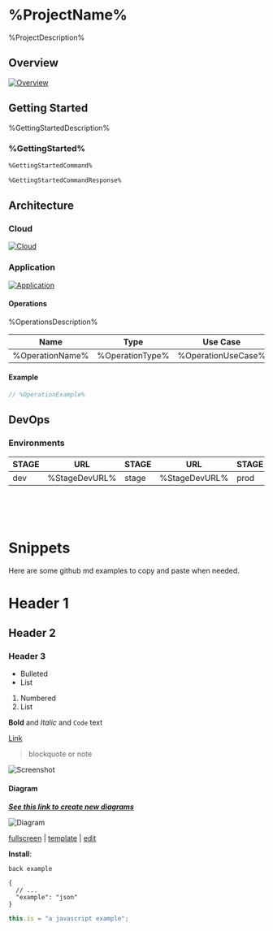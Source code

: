 # %ProjectName%

%ProjectDescription%

## Overview

[![Overview](https://keithboice.github.io/template_nodejs/template_nodejs-overview.svg)](https://app.diagrams.net/?mode=github#Hkeithboice%2Ftemplate_nodejs%2Fgh-pages%2Fdocs%2Ftemplate_nodejs-overview.drawio)

## Getting Started

%GettingStartedDescription%

### %GettingStarted%

```bash
%GettingStartedCommand%

%GettingStartedCommandResponse%
```

## Architecture

### Cloud

[![Cloud](https://keithboice.github.io/template_nodejs/template_nodejs-cloud.svg)](https://app.diagrams.net/?mode=github#Hkeithboice%2Ftemplate_nodejs%2Fgh-pages%2Fdocs%2Ftemplate_nodejs-cloud.svg)

### Application

[![Application](https://keithboice.github.io/template_nodejs/template_nodejs-application.svg)](https://app.diagrams.net/?mode=github#Hkeithboice%2Ftemplate_nodejs%2Fgh-pages%2Fdocs%2Ftemplate_nodejs-cloud.svg)

#### Operations

%OperationsDescription%

| Name            | Type            | Use Case           | Request            | Response            | Scope            |
| --------------- | --------------- | ------------------ | ------------------ | ------------------- | ---------------- |
| %OperationName% | %OperationType% | %OperationUseCase% | %OperationRequest% | %OperationResponse% | %OperationScope% |

#### Example

```js
// %OperationExample%
```

## DevOps

### Environments

| STAGE | URL           | STAGE | URL           | STAGE | URL            |
| ----- | ------------- | ----- | ------------- | ----- | -------------- |
| dev   | %StageDevURL% | stage | %StageDevURL% | prod  | %StageProdURL% |

<br />
<br />
<br />

# Snippets

Here are some github md examples to copy and paste when needed.

# Header 1

## Header 2

### Header 3

- Bulleted
- List

1. Numbered
2. List

**Bold** and _Italic_ and `Code` text

[Link](http://www.foo.com)

> blockquote or note

![Screenshot](https://via.placeholder.com/400x90.png?text=Embed+Image)

#### Diagram

**_[See this link to create new diagrams](https://desk.draw.io/support/solutions/articles/16000042371-embed-a-diagram-in-github-markdown)_**

![Diagram](https://keithboice.github.io/template_nodejs/template_nodejs.svg)

[fullscreen](https://www.draw.io/?lightbox=1#Uhttps%3A%2F%2Fraw.githubusercontent.com%2Fwiki%2Fjgraph%2Fdraw.io%2Fimages%2Fschema.png) |
[template](https://www.draw.io/?#Uhttps%3A%2F%2Fraw.githubusercontent.com%2Fwiki%2Fjgraph%2Fdraw.io%2Fimages%2Fschema.png) |
[edit](https://www.draw.io/#Hjgraph%2Fdrawio-diagrams%2Fmaster%2Fdiagrams%2Fschema.xml)

**Install**:

```bash
back example
```

```jsonc
{
  // ...
  "example": "json"
}
```

```js
this.is = "a javascript example";
```
